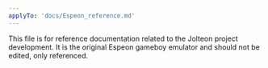 ```yaml
---
applyTo: 'docs/Espeon_reference.md'
---
```

This file is for reference documentation related to the Jolteon project development. It is the original Espeon gameboy emulator and should not be edited, only referenced.
